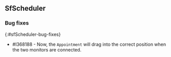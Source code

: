 ## SfScheduler

### Bug fixes
{:#sfScheduler-bug-fixes}

* \#I368188 - Now, the `Appointment` will drag into the correct position when the two monitors are connected.
